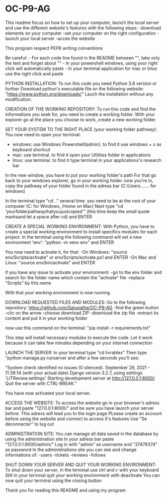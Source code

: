 # OC-P9-AG
This readme focus on how to set up your computer, launch the local server and use the different website's features with the following steps:
-download elements on your computer
-set your computer on the right configuration
-launch your local server
-acces the website

This program respect PEP8 writing conventions

Be careful: - For each code line found in the README between "", take only the text and forget about ""
	    - In your powershell windows, using your right click will automatically paste
	    - In your terminal application for mac or linux use the right click and paste

PYTHON INSTALLATION:
To run this code you need Python 3.8 version or further 
Download python's executable file on the following website: "https://www.python.org/downloads/"
Lauch the installation without any modification.

CREATION OF THE WORKING REPOSITORY:
To run this code and find the informations you seek for, you need to create a working folder.
With your explorer go at the place you choose to work, create a new working folder. 

SET YOUR SYSTEM TO THE RIGHT PLACE (your working folder pathway):
You now need to open your terminal:
- windows: use Windows Powershell(admin). to find it use windows + x as keyboard shortcut 
- mac: use terminal. to find it open your Utilities folder in applications
- linux: use terminal. to find it type terminal in your applications's research bar

In the new window, you have to put your working folder's path
For that go back to your windows explorer, go in your working folder.
now you're in, copy the pathway of your folder found in the adress bar (C:\Users\...\.... for windows)

In the terminal type "cd .." several time. you need to be at the root of your computer (C: for Windows, /Home on Mac)
Next type "cd 'yourfolderpathwaythatyoujustcopied'" (this time keep the small quote marksand let a space after cd) and ENTER

CREATE A SPECIAL WORKING ENVIRONMENT:
With Python, you have to create a special working environment to install specifics modules for each project.
In the terminal using the following command will set a new environment 'env':
"python -m venv env" and ENTER

You now need to activate it, for that:
-On Windows: "source env/Scripts/activate" or env/Scripts/activate.ps1 and ENTER
-On Mac and Linux: "source env/bin/activate" and ENTER

if you have any issue to activate your environment:
-go to the env folder and search for the folder name which contain the "activate" file 
-replace "Scripts" by this name

With that your working environment is now running

DOWNLOAD REQUESTED FILES AND MODULES:
Go to the following repository: https://github.com/Satupathe/OC-P9-AG
-find the green button
-clic on the arrow
-choose download ZIP
-download the zip file
-extract its content and put it in your working folder

now use this command on the terminal:
"pip install -r requirements.txt"

This step will install necessary modules to execute the code. 
Let it work because it can take few minutes depending on your internet connection

LAUNCH THE SERVER:
In your terminal type "cd livrables"
Then type "python manage.py runserver and after a few seconds you'll see:

"System check identified no issues (0 silenced).
September 29, 2021 - 11:39:14 (with your actual date)
Django version 3.2.7, using settings 'LITReview.settings'
Starting development server at http://127.0.0.1:8000/
Quit the server with CTRL-BREAK."

You have now activated your local server.

ACCESS THE WEBSITE:
To access the website go in your browser's adress bar and paste "127.0.0.1:8000/" and be sure you have launch your server before.
This adress will lead you to the login page
PLease create an account before using the website and connect to access it's features
Use "Se déconnecter" to log out

ADMINISTRATION SITE:
You can manage all data saved in the database by using the administration site
In your adress bar paste "127.0.0.1:8000/admin/" 
Log in with "admin" as username and "37476374" as password
In the administrations site you can see and change informations of:
-users
-tickets
-reviews
-follows

SHUT DOWN YOUR SERVER AND QUIT YOUR WORKING ENVIRONMENT:
To shut down your server, in the terminal use ctrl and c with your keyboard
Still in your terminal quit your working environment with deactivate
You can now quit your terminal using the closing button

Thank you for reading this README and using my program




